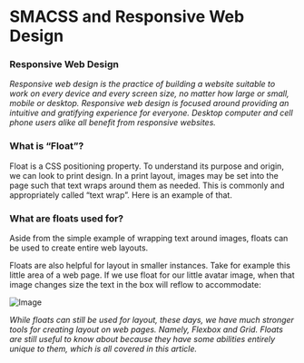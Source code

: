 # SMACSS and Responsive Web Design

### Responsive Web Design
*Responsive web design is the practice of building a website suitable to work on every device and every screen size, no matter how large or small, mobile or desktop. Responsive web design is focused around providing an intuitive and gratifying experience for everyone. Desktop computer and cell phone users alike all benefit from responsive websites.*

### What is “Float”?
Float is a CSS positioning property. To understand its purpose and origin, we can look to print design. In a print layout, images may be set into the page such that text wraps around them as needed. This is commonly and appropriately called “text wrap”. Here is an example of that.

### What are floats used for?

Aside from the simple example of wrapping text around images, floats can be used to create entire web layouts.

Floats are also helpful for layout in smaller instances. Take for example this little area of a web page. If we use float for our little avatar image, when that image changes size the text in the box will reflow to accommodate:

![Image](https://codropspz-tympanus.netdna-ssl.com/codrops/wp-content/uploads/2014/10/float-layout.png)

*While floats can still be used for layout, these days, we have much stronger tools for creating layout on web pages. Namely, Flexbox and Grid. Floats are still useful to know about because they have some abilities entirely unique to them, which is all covered in this article.*

